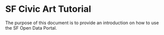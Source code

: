 # SF Civic Art Tutorial

The purpose of this document is to provide an introduction on how to use the SF Open Data Portal.
